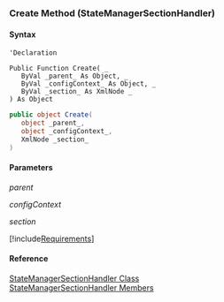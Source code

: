 ﻿### Create Method (StateManagerSectionHandler)

#### Syntax

```vbnet
'Declaration

Public Function Create( _
   ByVal _parent_ As Object, _
   ByVal _configContext_ As Object, _
   ByVal _section_ As XmlNode _
) As Object
```

```csharp
public object Create( 
   object _parent_,
   object _configContext_,
   XmlNode _section_
)
```

#### Parameters

_parent_

_configContext_

_section_

[!include[Requirements](../partials/requirements.md)]

#### Reference

[StateManagerSectionHandler Class](FChoice.Common~FChoice.Common.State.StateManagerSectionHandler.md)  
[StateManagerSectionHandler Members](FChoice.Common~FChoice.Common.State.StateManagerSectionHandler_members.md)